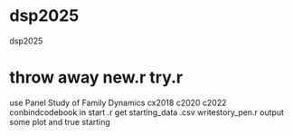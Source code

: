 # dsp2025
dsp2025
# throw away new.r try.r 
use Panel Study of Family Dynamics cx2018 c2020 c2022  conbindcodebook in start .r get starting_data .csv
writestory_pen.r output some plot and true starting

